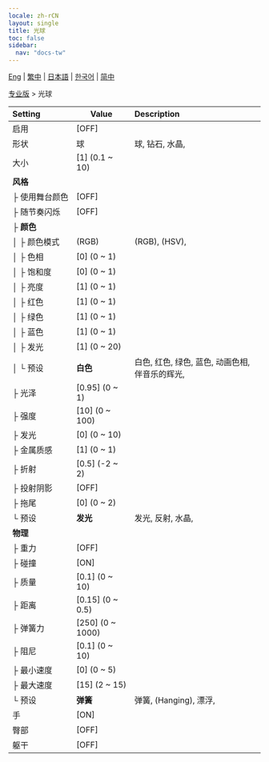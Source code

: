 ```yaml
---
locale: zh-rCN
layout: single
title: 光球
toc: false
sidebar:
  nav: "docs-tw"
---
```

[Eng](/dancexr/menu/2025.4/actor/light_ball) | [繁中](/tw/dancexr/menu/2025.4/actor/light_ball) | [日本語](/jp/dancexr/menu/2025.4/actor/light_ball) | [한국어](/kr/dancexr/menu/2025.4/actor/light_ball) | [简中](/zh/dancexr/menu/2025.4/actor/light_ball)

[专业版](../menu#专业版) > 光球



| Setting | Value | Description |
| :--- | --- | :--- |
|<nobr>启用</nobr>| [OFF] | 
|<nobr>形状</nobr>| 球 | 球, 钻石, 水晶, 
|<nobr>大小</nobr>| [1] (0.1 ~ 10) | 
|<nobr>**风格**</nobr>| | 
|<nobr>├&nbsp;使用舞台颜色</nobr>| [OFF] | 
|<nobr>├&nbsp;随节奏闪烁</nobr>| [OFF] | 
|<nobr>├&nbsp;**颜色**</nobr>| | 
|<nobr>│&nbsp;├&nbsp;颜色模式</nobr>| (RGB) | (RGB), (HSV), 
|<nobr>│&nbsp;├&nbsp;色相</nobr>| [0] (0 ~ 1) | 
|<nobr>│&nbsp;├&nbsp;饱和度</nobr>| [0] (0 ~ 1) | 
|<nobr>│&nbsp;├&nbsp;亮度</nobr>| [1] (0 ~ 1) | 
|<nobr>│&nbsp;├&nbsp;红色</nobr>| [1] (0 ~ 1) | 
|<nobr>│&nbsp;├&nbsp;绿色</nobr>| [1] (0 ~ 1) | 
|<nobr>│&nbsp;├&nbsp;蓝色</nobr>| [1] (0 ~ 1) | 
|<nobr>│&nbsp;├&nbsp;发光</nobr>| [1] (0 ~ 20) | 
|<nobr>│&nbsp;└&nbsp;预设</nobr>| **白色** | 白色, 红色, 绿色, 蓝色, 动画色相, 伴音乐的辉光,  |
|<nobr>├&nbsp;光泽</nobr>| [0.95] (0 ~ 1) | 
|<nobr>├&nbsp;强度</nobr>| [10] (0 ~ 100) | 
|<nobr>├&nbsp;发光</nobr>| [0] (0 ~ 10) | 
|<nobr>├&nbsp;金属质感</nobr>| [1] (0 ~ 1) | 
|<nobr>├&nbsp;折射</nobr>| [0.5] (-2 ~ 2) | 
|<nobr>├&nbsp;投射阴影</nobr>| [OFF] | 
|<nobr>├&nbsp;拖尾</nobr>| [0] (0 ~ 2) | 
|<nobr>└&nbsp;预设</nobr>| **发光** | 发光, 反射, 水晶,  |
|<nobr>**物理**</nobr>| | 
|<nobr>├&nbsp;重力</nobr>| [OFF] | 
|<nobr>├&nbsp;碰撞</nobr>| [ON] | 
|<nobr>├&nbsp;质量</nobr>| [0.1] (0 ~ 10) | 
|<nobr>├&nbsp;距离</nobr>| [0.15] (0 ~ 0.5) | 
|<nobr>├&nbsp;弹簧力</nobr>| [250] (0 ~ 1000) | 
|<nobr>├&nbsp;阻尼</nobr>| [0.1] (0 ~ 10) | 
|<nobr>├&nbsp;最小速度</nobr>| [0] (0 ~ 5) | 
|<nobr>├&nbsp;最大速度</nobr>| [15] (2 ~ 15) | 
|<nobr>└&nbsp;预设</nobr>| **弹簧** | 弹簧, (Hanging), 漂浮,  |
|<nobr>手</nobr>| [ON] | 
|<nobr>臀部</nobr>| [OFF] | 
|<nobr>躯干</nobr>| [OFF] | 
